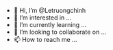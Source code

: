 - 👋 Hi, I’m @Letruongchinh
- 👀 I’m interested in ...
- 🌱 I’m currently learning ...
- 💞️ I’m looking to collaborate on ...
- 📫 How to reach me ...

<!---
Letruongchinh/Letruongchinh is a ✨ special ✨ repository because its `README.md` (this file) appears on your GitHub profile.
You can click the Preview link to take a look at your changes.
--->
